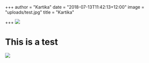 +++
author = "Kartika"
date = "2018-07-13T11:42:13+12:00"
image = "uploads/test.jpg"
title = "Kartika"

+++
![](uploads/DSCF3639.jpg)

# This is a test

![](/uploads/AINZTimeline.jpg)